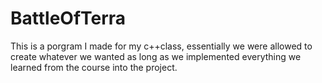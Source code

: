 # BattleOfTerra
This is a porgram I made for my c++class, essentially we were allowed to create whatever we wanted as long as we implemented everything we learned from the course into the project.
